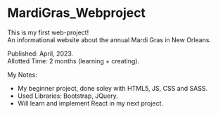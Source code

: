 # MardiGras_Webproject
This is my first web-project!  
An informational website about the annual Mardi Gras in New Orleans.  

Published: April, 2023.  
Allotted Time: 2 months (learning + creating).  

My Notes:
- My beginner project, done soley with HTML5, JS, CSS and SASS.
- Used Libraries: Bootstrap, JQuery. 
- Will learn and implement React in my next project.
